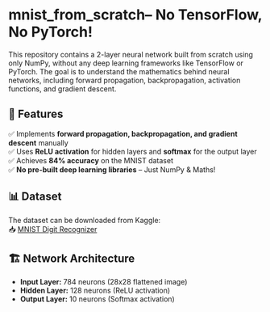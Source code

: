 # mnist_from_scratch– No TensorFlow, No PyTorch!
This repository contains a 2-layer neural network built from scratch using only NumPy, without any deep learning frameworks like TensorFlow or PyTorch. The goal is to understand the mathematics behind neural networks, including forward propagation, backpropagation, activation functions, and gradient descent.
## 🚀 Features  
✅ Implements **forward propagation, backpropagation, and gradient descent** manually  
✅ Uses **ReLU activation** for hidden layers and **softmax** for the output layer  
✅ Achieves **84% accuracy** on the MNIST dataset  
✅ **No pre-built deep learning libraries** – Just NumPy & Maths!  

## 📊 Dataset  
The dataset can be downloaded from Kaggle:  
📥 [MNIST Digit Recognizer](https://www.kaggle.com/competitions/digit-recognizer/data)  

## 🏗 Network Architecture  
- **Input Layer:** 784 neurons (28x28 flattened image)  
- **Hidden Layer:** 128 neurons (ReLU activation)  
- **Output Layer:** 10 neurons (Softmax activation) 
